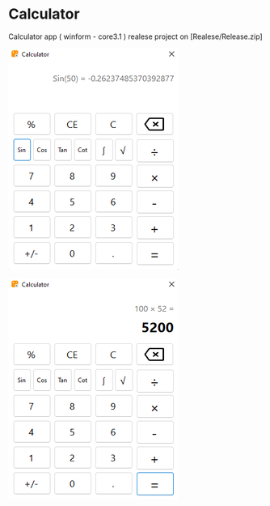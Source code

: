 # Calculator
Calculator app ( winform - core3.1 )
realese project on [Realese/Release.zip]

![GitHub Logo](https://github.com/behnamasaei/Calculator/blob/master/Calculator/Screenshot%20(64).png)

![GitHub Logo](https://github.com/behnamasaei/Calculator/blob/master/Calculator/Screenshot%20(65).png)
